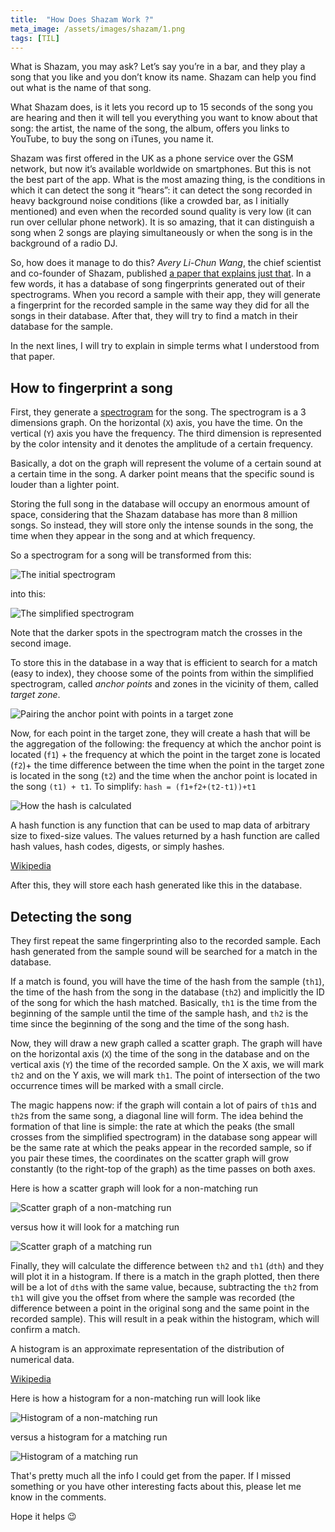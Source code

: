 ```yaml
---
title:  "How Does Shazam Work ?"
meta_image: /assets/images/shazam/1.png
tags: [TIL]
---
```


What is Shazam, you may ask? Let’s say you’re in a bar, and they play a song that you like and you don’t know its name. Shazam can help you find out what is the name of that song.

What Shazam does, is it lets you record up to 15 seconds of the song you are hearing and then it will tell you everything you want to know about that song: the artist, the name of the song, the album, offers you links to YouTube, to buy the song on iTunes, you name it.

Shazam was first offered in the UK as a phone service over the GSM network, but now it’s available worldwide on smartphones. But this is not the best part of the app. What is the most amazing thing, is the conditions in which it can detect the song it “hears”: it can detect the song recorded in heavy background noise conditions (like a crowded bar, as I initially mentioned) and even when the recorded sound quality is very low (it can run over cellular phone network). It is so amazing, that it can distinguish a song when 2 songs are playing simultaneously or when the song is in the background of a radio DJ.

So, how does it manage to do this? *Avery Li-Chun Wang*, the chief scientist and co-founder of Shazam, published [a paper that explains just that](http://www.ee.columbia.edu/~dpwe/papers/Wang03-shazam.pdf). In a few words, it has a database of song fingerprints generated out of their spectrograms. When you record a sample with their app, they will generate a fingerprint for the recorded sample in the same way they did for all the songs in their database. After that, they will try to find a match in their database for the sample.

In the next lines, I will try to explain in simple terms what I understood from that paper.

## How to fingerprint a song

First, they generate a [spectrogram](https://en.wikipedia.org/wiki/Spectrogram) for the song. The spectrogram is a 3 dimensions graph. On the horizontal (`X`) axis, you have the time. On the vertical (`Y`) axis you have the frequency. The third dimension is represented by the color intensity and it denotes the amplitude of a certain frequency.

Basically, a dot on the graph will represent the volume of a certain sound at a certain time in the song. A darker point means that the specific sound is louder than a lighter point.

Storing the full song in the database will occupy an enormous amount of space, considering that the Shazam database has more than 8 million songs. So instead, they will store only the intense sounds in the song, the time when they appear in the song and at which frequency.

So a spectrogram for a song will be transformed from this:

![The initial spectrogram](/assets/images/shazam/1.png)

into this:

![The simplified spectrogram](/assets/images/shazam/2.png)

Note that the darker spots in the spectrogram match the crosses in the second image.

To store this in the database in a way that is efficient to search for a match (easy to index), they choose some of the points from within the simplified spectrogram, called *anchor points* and zones in the vicinity of them, called *target zone*.

![Pairing the anchor point with points in a target zone](/assets/images/shazam/3.png)

Now, for each point in the target zone, they will create a hash that will be the aggregation of the following: the frequency at which the anchor point is located (`f1`) + the frequency at which the point in the target zone is located (`f2`)+ the time difference between the time when the point in the target zone is located in the song (`t2`) and the time when the anchor point is located in the song `(t1) + t1`. To simplify: `hash = (f1+f2+(t2-t1))+t1`

![How the hash is calculated](/assets/images/shazam/4.png)

<quote>
A hash function is any function that can be used to map data of arbitrary size to fixed-size values. The values returned by a hash function are called hash values, hash codes, digests, or simply hashes.

[Wikipedia](https://en.wikipedia.org/wiki/Hash_function)
</quote>

After this, they will store each hash generated like this in the database.

## Detecting the song

They first repeat the same fingerprinting also to the recorded sample. Each hash generated from the sample sound will be searched for a match in the database.

If a match is found, you will have the time of the hash from the sample (`th1`), the time of the hash from the song in the database (`th2`) and implicitly the ID of the song for which the hash matched. Basically, `th1` is the time from the beginning of the sample until the time of the sample hash, and `th2` is the time since the beginning of the song and the time of the song hash.

Now, they will draw a new graph called a scatter graph. The graph will have on the horizontal axis (`X`) the time of the song in the database and on the vertical axis (`Y`) the time of the recorded sample. On the X axis, we will mark `th2` and on the Y axis, we will mark `th1`. The point of intersection of the two occurrence times will be marked with a small circle.

The magic happens now: if the graph will contain a lot of pairs of `th1`s and `th2`s from the same song, a diagonal line will form. The idea behind the formation of that line is simple: the rate at which the peaks (the small crosses from the simplified spectrogram) in the database song appear will be the same rate at which the peaks appear in the recorded sample, so if you pair these times, the coordinates on the scatter graph will grow constantly (to the right-top of the graph) as the time passes on both axes.

Here is how a scatter graph will look for a non-matching run

![Scatter graph of a non-matching run](/assets/images/shazam/plot_bad.png)

versus how it will look for a matching run

![Scatter graph of a matching run](/assets/images/shazam/plot_ok.png)

Finally, they will calculate the difference between `th2` and `th1` (`dth`) and they will plot it in a histogram. If there is a match in the graph plotted, then there will be a lot of `dth`s with the same value, because, subtracting the `th2` from `th1` will give you the offset from where the sample was recorded (the difference between a point in the original song and the same point in the recorded sample). This will result in a peak within the histogram, which will confirm a match.

<quote>
A histogram is an approximate representation of the distribution of numerical data.

[Wikipedia](https://en.wikipedia.org/wiki/Histogram)
</quote>

Here is how a histogram for a non-matching run will look like

![Histogram of a non-matching run](/assets/images/shazam/his_bad.png)

versus a histogram for a matching run

![Histogram of a matching run](/assets/images/shazam/his_ok.png)

That's pretty much all the info I could get from the paper. If I missed something or you have other interesting facts about this, please let me know in the comments.

Hope it helps 😉
